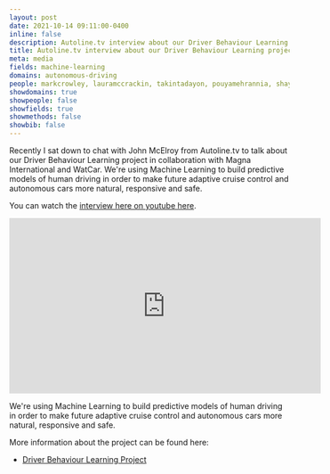 ```yaml
---
layout: post
date: 2021-10-14 09:11:00-0400
inline: false
description: Autoline.tv interview about our Driver Behaviour Learning project with Magna International.
title: Autoline.tv interview about our Driver Behaviour Learning project with Magna International. 
meta: media
fields: machine-learning 
domains: autonomous-driving
people: markcrowley, lauramccrackin, takintadayon, pouyamehrannia, shayanshiramahdi
showdomains: true
showpeople: false
showfields: true
showmethods: false
showbib: false
---
```

Recently I sat down to chat with John McElroy from Autoline.tv to talk about our Driver Behaviour Learning project in collaboration with Magna International and WatCar. We're using Machine Learning to build predictive models of human driving in order to make future adaptive cruise control and autonomous cars more natural, responsive and safe.

You can watch the [interview here on youtube here](https://youtu.be/W4JqIzdR0Cg).

<iframe width="560" height="315" src="https://www.youtube.com/embed/W4JqIzdR0Cg" title="YouTube video player" frameborder="0" allow="accelerometer; autoplay; clipboard-write; encrypted-media; gyroscope; picture-in-picture" allowfullscreen></iframe>

We're using Machine Learning to build predictive models of human driving in order to make future adaptive cruise control and autonomous cars more natural, responsive and safe.

More information about the project can be found here:
- [Driver Behaviour Learning Project](https://uwaterloo.ca/scholar/mcrowley/dblstudy)

